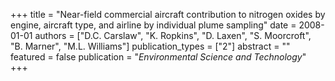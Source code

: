 +++
title = "Near-field commercial aircraft contribution to nitrogen oxides by engine, aircraft type, and airline by individual plume sampling"
date = 2008-01-01
authors = ["D.C. Carslaw", "K. Ropkins", "D. Laxen", "S. Moorcroft", "B. Marner", "M.L. Williams"]
publication_types = ["2"]
abstract = ""
featured = false
publication = "*Environmental Science and Technology*"
+++

